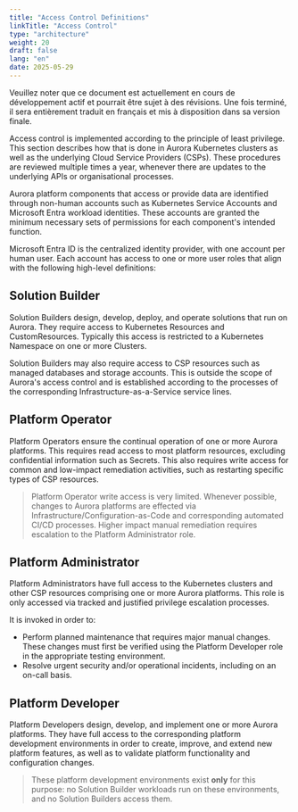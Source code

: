 ```yaml
---
title: "Access Control Definitions"
linkTitle: "Access Control"
type: "architecture"
weight: 20
draft: false
lang: "en"
date: 2025-05-29
---
```


<gcds-alert alert-role="danger" container="full" heading="Avis de traduction" hide-close-btn="true" hide-role-icon="false" is-fixed="false" class="hydrated mb-400">
<gcds-text>Veuillez noter que ce document est actuellement en cours de développement actif et pourrait être sujet à des révisions. Une fois terminé, il sera entièrement traduit en français et mis à disposition dans sa version finale.</gcds-text>
</gcds-alert>

Access control is implemented according to the principle of least privilege. This section describes how that is done in Aurora Kubernetes clusters as well as the underlying Cloud Service Providers (CSPs). These procedures are reviewed multiple times a year, whenever there are updates to the underlying APIs or organisational processes.

Aurora platform components that access or provide data are identified through non-human accounts such as Kubernetes Service Accounts and Microsoft Entra workload identities. These accounts are granted the minimum necessary sets of permissions for each component's intended function.

Microsoft Entra ID is the centralized identity provider, with one account per human user. Each account has access to one or more user roles that align with the following high-level definitions:

## Solution Builder
Solution Builders design, develop, deploy, and operate solutions that run on Aurora. They require access to Kubernetes Resources and CustomResources. Typically this access is restricted to a Kubernetes Namespace on one or more Clusters.

Solution Builders may also require access to CSP resources such as managed databases and storage accounts. This is outside the scope of Aurora's access control and is established according to the processes of the corresponding Infrastructure-as-a-Service service lines.

## Platform Operator
Platform Operators ensure the continual operation of one or more Aurora platforms. This requires read access to most platform resources, excluding confidential information such as Secrets. This also requires write access for common and low-impact remediation activities, such as restarting specific types of CSP resources. 

> Platform Operator write access is very limited. Whenever possible, changes to Aurora platforms are effected via Infrastructure/Configuration-as-Code and corresponding automated CI/CD processes. Higher impact manual remediation requires escalation to the Platform Administrator role.

## Platform Administrator
Platform Administrators have full access to the Kubernetes clusters and other CSP resources comprising one or more Aurora platforms. This role is only accessed via tracked and justified privilege escalation processes. 

It is invoked in order to:
- Perform planned maintenance that requires major manual changes. These changes must first be verified using the Platform Developer role in the appropriate testing environment.
- Resolve urgent security and/or operational incidents, including on an on-call basis.

## Platform Developer
Platform Developers design, develop, and implement one or more Aurora platforms. They have full access to the corresponding platform development environments in order to create, improve, and extend new platform features, as well as to validate platform functionality and configuration changes. 

> These platform development environments exist **only** for this purpose: no Solution Builder workloads run on these environments, and no Solution Builders access them.